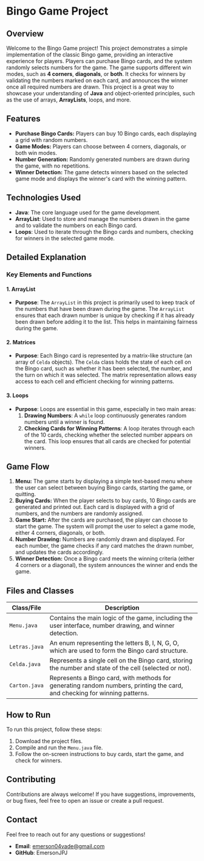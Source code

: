 # **Bingo Game Project** 

## **Overview**
Welcome to the Bingo Game project! This project demonstrates a simple implementation of the classic Bingo game, providing an interactive experience for players. Players can purchase Bingo cards, and the system randomly selects numbers for the game. The game supports different win modes, such as **4 corners**, **diagonals**, or **both**. It checks for winners by validating the numbers marked on each card, and announces the winner once all required numbers are drawn. This project is a great way to showcase your understanding of **Java** and object-oriented principles, such as the use of arrays, **ArrayLists**, loops, and more.

## **Features**

- **Purchase Bingo Cards:** Players can buy 10 Bingo cards, each displaying a grid with random numbers.
- **Game Modes:** Players can choose between 4 corners, diagonals, or both win modes.
- **Number Generation:** Randomly generated numbers are drawn during the game, with no repetitions.
- **Winner Detection:** The game detects winners based on the selected game mode and displays the winner's card with the winning pattern.

## **Technologies Used**

- **Java**: The core language used for the game development.
- **ArrayList**: Used to store and manage the numbers drawn in the game and to validate the numbers on each Bingo card.
- **Loops**: Used to iterate through the Bingo cards and numbers, checking for winners in the selected game mode.

## **Detailed Explanation**

### **Key Elements and Functions**

#### 1. **ArrayList** 
- **Purpose**: The `ArrayList` in this project is primarily used to keep track of the numbers that have been drawn during the game. The `ArrayList` ensures that each drawn number is unique by checking if it has already been drawn before adding it to the list. This helps in maintaining fairness during the game.

#### 2. **Matrices** 
- **Purpose**: Each Bingo card is represented by a matrix-like structure (an array of `Celda` objects). The `Celda` class holds the state of each cell on the Bingo card, such as whether it has been selected, the number, and the turn on which it was selected. The matrix representation allows easy access to each cell and efficient checking for winning patterns.

#### 3. **Loops** 
- **Purpose**: Loops are essential in this game, especially in two main areas:
  1. **Drawing Numbers**: A `while` loop continuously generates random numbers until a winner is found.
  2. **Checking Cards for Winning Patterns**: A loop iterates through each of the 10 cards, checking whether the selected number appears on the card. This loop ensures that all cards are checked for potential winners.

## **Game Flow**

1. **Menu:** The game starts by displaying a simple text-based menu where the user can select between buying Bingo cards, starting the game, or quitting.
2. **Buying Cards:** When the player selects to buy cards, 10 Bingo cards are generated and printed out. Each card is displayed with a grid of numbers, and the numbers are randomly assigned.
3. **Game Start:** After the cards are purchased, the player can choose to start the game. The system will prompt the user to select a game mode, either 4 corners, diagonals, or both.
4. **Number Drawing:** Numbers are randomly drawn and displayed. For each number, the game checks if any card matches the drawn number, and updates the cards accordingly.
5. **Winner Detection:** Once a Bingo card meets the winning criteria (either 4 corners or a diagonal), the system announces the winner and ends the game.

## **Files and Classes**

| **Class/File**     | **Description**                                                                 |
|--------------------|---------------------------------------------------------------------------------|
| `Menu.java`        | Contains the main logic of the game, including the user interface, number drawing, and winner detection. |
| `Letras.java`      | An enum representing the letters B, I, N, G, O, which are used to form the Bingo card structure. |
| `Celda.java`       | Represents a single cell on the Bingo card, storing the number and state of the cell (selected or not). |
| `Carton.java`      | Represents a Bingo card, with methods for generating random numbers, printing the card, and checking for winning patterns. |

## **How to Run**
To run this project, follow these steps:

1. Download the project files.
2. Compile and run the `Menu.java` file.
3. Follow the on-screen instructions to buy cards, start the game, and check for winners.

## Contributing

Contributions are always welcome! If you have suggestions, improvements, or bug fixes, feel free to open an issue or create a pull request. 

## Contact  

Feel free to reach out for any questions or suggestions!  

- **Email**: emerson04vade@gmail.com  
- **GitHub**: EmersonJPJ 
